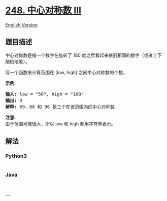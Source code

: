 # [248. 中心对称数 III](https://leetcode-cn.com/problems/strobogrammatic-number-iii)

[English Version](/solution/0200-0299/0248.Strobogrammatic%20Number%20III/README_EN.md)

## 题目描述

<!-- 这里写题目描述 -->

<p>中心对称数是指一个数字在旋转了&nbsp;180 度之后看起来依旧相同的数字（或者上下颠倒地看）。</p>

<p>写一个函数来计算范围在 [low, high] 之间中心对称数的个数。</p>

<p><strong>示例:</strong></p>

<pre><strong>输入:</strong> low = &quot;50&quot;, high = &quot;100&quot;
<strong>输出:</strong> 3 
<strong>解释: </strong>69，88 和 96 是三个在该范围内的中心对称数</pre>

<p><strong>注意:</strong><br>
由于范围可能很大，所以 low 和 high 都用字符串表示。</p>


## 解法

<!-- 这里可写通用的实现逻辑 -->

<!-- tabs:start -->

### **Python3**

<!-- 这里可写当前语言的特殊实现逻辑 -->

```python

```

### **Java**

<!-- 这里可写当前语言的特殊实现逻辑 -->

```java

```

### **...**

```

```

<!-- tabs:end -->
